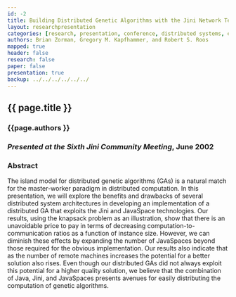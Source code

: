```yaml
---
id: -2
title: Building Distributed Genetic Algorithms with the Jini Network Technology  
layout: researchpresentation
categories: [research, presentation, conference, distributed systems, evolutionary computation]
authors: Brian Zorman, Gregory M. Kapfhammer, and Robert S. Roos
mapped: true 
header: false 
research: false 
paper: false
presentation: true
backup: ../../../../../../
---
```


## {{ page.title }} [<i class="fa fa-download"></i>]({{backup}}/download/research/presentations/jcm2002-kapfhammer-presentation-3.pdf "Download this Presentation!")

### {{page.authors }}

### <em>Presented at the Sixth Jini Community Meeting</em>, June 2002

### Abstract

The island model for distributed genetic algorithms (GAs) is a natural match for the master-worker paradigm in
distributed computation. In this presentation, we will explore the benefits and drawbacks of several distributed system
architectures in developing an implementation of a distributed GA that exploits the Jini and JavaSpace technologies. Our
results, using the knapsack problem as an illustration, show that there is an unavoidable price to pay in terms of
decreasing computation-to-communication ratios as a function of instance size. However, we can diminish these effects by
expanding the number of JavaSpaces beyond those required for the obvious implementation. Our results also indicate that
as the number of remote machines increases the potential for a better solution also rises. Even though our distributed
GAs did not always exploit this potential for a higher quality solution, we believe that the combination of Java, Jini,
and JavaSpaces presents avenues for easily distributing the computation of genetic algorithms.

